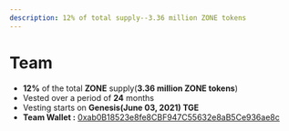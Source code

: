 ```yaml
---
description: 12% of total supply--3.36 million ZONE tokens
---
```


# Team

* **12%** of the total **ZONE** supply(**3.36 million ZONE tokens**)
* Vested over a period of **24** months
* Vesting starts on **Genesis(June 03, 2021) TGE**
*   **Team Wallet :** [0xab0B18523e8fe8CBF947C55632e8aB5Ce936ae8c](https://etherscan.io/token/0xc1d9b5a0776d7c8b98b8a838e5a0dd1bc5fdd53c?a=0xab0b18523e8fe8cbf947c55632e8ab5ce936ae8c)







